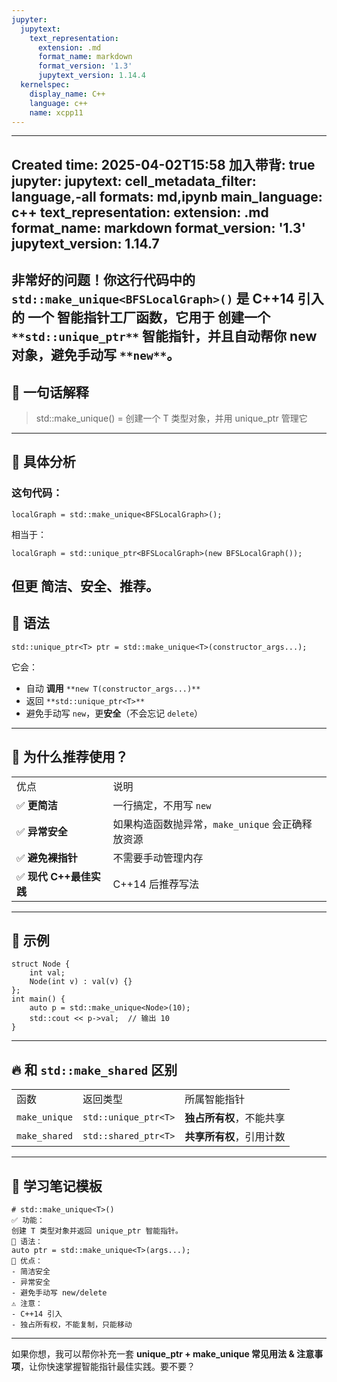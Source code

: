 ```yaml
---
jupyter:
  jupytext:
    text_representation:
      extension: .md
      format_name: markdown
      format_version: '1.3'
      jupytext_version: 1.14.4
  kernelspec:
    display_name: C++
    language: c++
    name: xcpp11
---
```


---
Created time: 2025-04-02T15:58
加入带背: true
jupyter:
  jupytext:
    cell_metadata_filter: language,-all
    formats: md,ipynb
    main_language: c++
    text_representation:
      extension: .md
      format_name: markdown
      format_version: '1.3'
      jupytext_version: 1.14.7
---
非常好的问题！你这行代码中的 `std::make_unique<BFSLocalGraph>()` 是 **C++14 引入的** 一个 **智能指针工厂函数**，它用于 **创建一个** `**std::unique_ptr**` **智能指针**，并且**自动帮你 new 对象，避免手动写** `**new**`。
---
## 🎯 一句话解释

> std::make_unique<T>() = 创建一个 T 类型对象，并用 unique_ptr 管理它
---
## 📄 具体分析
### 这句代码：


```
localGraph = std::make_unique<BFSLocalGraph>();
```

相当于：


```
localGraph = std::unique_ptr<BFSLocalGraph>(new BFSLocalGraph());
```

但更 **简洁、安全、推荐**。
---
## 🧩 语法


```
std::unique_ptr<T> ptr = std::make_unique<T>(constructor_args...);
```

它会：
- 自动 **调用** `**new T(constructor_args...)**`
- 返回 `**std::unique_ptr<T>**`
- 避免手动写 `new`，更**安全**（不会忘记 `delete`）
---
## 🚀 为什么推荐使用？
|   |   |
|---|---|
|优点|说明|
|✅ **更简洁**|一行搞定，不用写 `new`|
|✅ **异常安全**|如果构造函数抛异常，`make_unique` 会正确释放资源|
|✅ **避免裸指针**|不需要手动管理内存|
|✅ **现代 C++最佳实践**|C++14 后推荐写法|
---
## 🧩 示例


```
struct Node {
    int val;
    Node(int v) : val(v) {}
};
int main() {
    auto p = std::make_unique<Node>(10);
    std::cout << p->val;  // 输出 10
}
```

---
## 🔥 和 `std::make_shared` 区别
|   |   |   |
|---|---|---|
|函数|返回类型|所属智能指针|
|`make_unique`|`std::unique_ptr<T>`|**独占所有权**，不能共享|
|`make_shared`|`std::shared_ptr<T>`|**共享所有权**，引用计数|
---
## 📝 学习笔记模板
```Plain
# std::make_unique<T>()
✅ 功能：
创建 T 类型对象并返回 unique_ptr 智能指针。
📌 语法：
auto ptr = std::make_unique<T>(args...);
🎯 优点：
- 简洁安全
- 异常安全
- 避免手动写 new/delete
⚠️ 注意：
- C++14 引入
- 独占所有权，不能复制，只能移动
```
---
如果你想，我可以帮你补充一套 **unique_ptr + make_unique 常见用法 & 注意事项**，让你快速掌握智能指针最佳实践。要不要？
